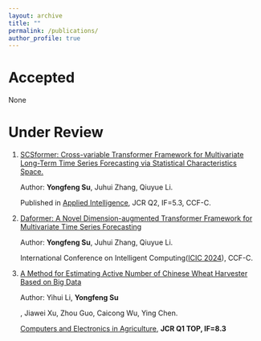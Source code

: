 ```yaml
---
layout: archive
title: ""
permalink: /publications/
author_profile: true
---
```


# Accepted

None

# Under Review

1. [SCSformer: Cross-variable Transformer Framework for Multivariate Long-Term Time Series Forecasting via Statistical Characteristics Space.](https://yongfengsu.notion.site/SCSformer-Cross-variable-Transformer-Framework-for-Multivariate-Long-Term-Time-Series-Forecasting-v-85ec0a602557465c98cfebfbbb832440)

   Author: **Yongfeng Su**, Juhui Zhang, Qiuyue Li.

   Published in [Applied Intelligence](https://link.springer.com/journal/10489?gad_source=1&gclid=CjwKCAjwz42xBhB9EiwA48pT77NHNyrIaa6SQyOc3qzE5OtRst2hXdo_qTUlgOGetQf6NliNGbonrBoCEw0QAvD_BwE), JCR Q2, IF=5.3, CCF-C.

   

2. [Daformer: A Novel Dimension-augmented Transformer Framework for Multivariate Time Series Forecasting](https://yongfengsu.notion.site/Daformer-A-Novel-Dimension-augmented-Transformer-Framework-for-Multivariate-Time-Series-Forecasting-f06d87019c0648f0a88e0e52c43c008e)

   Author: **Yongfeng Su**, Juhui Zhang, Qiuyue Li.

   International Conference on Intelligent Computing([ICIC 2024](http://www.ic-icc.cn/2024/index.htm)), CCF-C.

   

2. [A Method for Estimating Active Number of Chinese Wheat Harvester Based on Big Data](https://yongfengsu.notion.site/495ae10c41324f3b9281e924c20c3814)

   Author: Yihui Li, **Yongfeng Su**
   
   [^1]: co-author
   
   , Jiawei Xu, Zhou Guo, Caicong Wu, Ying Chen.
   
   [Computers and Electronics in Agriculture](https://www.sciencedirect.com/journal/computers-and-electronics-in-agriculture), **JCR Q1 TOP, IF=8.3**

